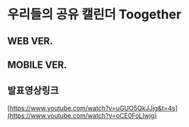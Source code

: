 # 우리들의 공유 캘린더 Toogether

## WEB VER.

## MOBILE VER.








## 발표영상링크
[https://www.youtube.com/watch?v=uGUO5QkJJjg&t=4s](https://www.youtube.com/watch?v=oCE0FoLIwjg)
